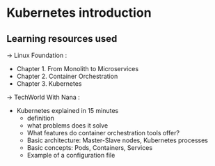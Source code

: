 # Kubernetes introduction

## Learning resources used

-> Linux Foundation : 
- Chapter 1. From Monolith to Microservices
- Chapter 2. Container Orchestration
- Chapter 3. Kubernetes

-> TechWorld With Nana : 
- Kubernetes explained in 15 minutes
  * definition
  * what problems does it solve
  * What features do container orchestration tools offer?
  * Basic architecture: Master-Slave nodes, Kubernetes processes
  * Basic concepts: Pods, Containers, Services
  * Example of a configuration file
